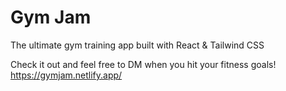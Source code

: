 # Gym Jam

The ultimate gym training app built with React & Tailwind CSS

Check it out and feel free to DM when you hit your fitness goals!
https://gymjam.netlify.app/

